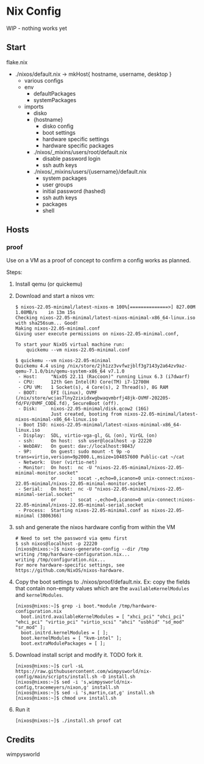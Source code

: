 # Nix Config

WIP - nothing works yet

## Start

flake.nix
- ./nixos/default.nix -> mkHost{ hostname, username, desktop }
	- various configs
  	- env
		- defaultPackages
		- systemPackages
	- imports
		- disko
		- {hostname}
			- disko config
			- boot settings
			- hardware specific settings
			- hardware specific packages
		- ./nixos/_mixins/users/root/default.nix
			- disable password login
			- ssh auth keys
		- ./nixos/_mixins/users/{username}/default.nix
			- system packages
			- user groups
			- initial password (hashed)
			- ssh auth keys
			- packages
			- shell

## Hosts

### proof

Use on a VM as a proof of concept to confirm a config works as planned.

Steps:
1. Install qemu (or quickemu)
2. Download and start a nixos vm:
   ```
   $ nixos-22.05-minimal/latest-nixos-m 100%[==============>] 827.00M  1.08MB/s    in 13m 15s 
   Checking nixos-22.05-minimal/latest-nixos-minimal-x86_64-linux.iso with sha256sum... Good!
   Making nixos-22.05-minimal.conf
   Giving user execute permissions on nixos-22.05-minimal.conf,
   
   To start your NixOS virtual machine run:
       quickemu --vm nixos-22.05-minimal.conf
   
   $ quickemu --vm nixos-22.05-minimal
   Quickemu 4.4 using /nix/store/2jh1zz3vvfwzjblf3g7143y2a64zv9az-qemu-7.1.0/bin/qemu-system-x86_64 v7.1.0
    - Host:     "NixOS 22.11 (Raccoon)" running Linux 6.3 (i7dwarf)
    - CPU:      12th Gen Intel(R) Core(TM) i7-12700H
    - CPU VM:   1 Socket(s), 4 Core(s), 2 Thread(s), 8G RAM
    - BOOT:     EFI (Linux), OVMF (/nix/store/wcjas7lny2zixidxwgbwaqvmbrfj48jk-OVMF-202205-fd/FV/OVMF_CODE.fd), SecureBoot (off).
    - Disk:     nixos-22.05-minimal/disk.qcow2 (16G)
                Just created, booting from nixos-22.05-minimal/latest-nixos-minimal-x86_64-linux.iso
    - Boot ISO: nixos-22.05-minimal/latest-nixos-minimal-x86_64-linux.iso
    - Display:  SDL, virtio-vga-gl, GL (on), VirGL (on)
    - ssh:      On host:  ssh user@localhost -p 22220
    - WebDAV:   On guest: dav://localhost:9843/
    - 9P:       On guest: sudo mount -t 9p -o trans=virtio,version=9p2000.L,msize=104857600 Public-cat ~/cat
    - Network:  User (virtio-net)
    - Monitor:  On host:  nc -U "nixos-22.05-minimal/nixos-22.05-minimal-monitor.socket"
                or     :  socat -,echo=0,icanon=0 unix-connect:nixos-22.05-minimal/nixos-22.05-minimal-monitor.socket
    - Serial:   On host:  nc -U "nixos-22.05-minimal/nixos-22.05-minimal-serial.socket"
                or     :  socat -,echo=0,icanon=0 unix-connect:nixos-22.05-minimal/nixos-22.05-minimal-serial.socket
    - Process:  Starting nixos-22.05-minimal.conf as nixos-22.05-minimal (3806366)
   ```
3. ssh and generate the nixos hardware config from within the VM
   ```
   # Need to set the password via qemu first
   $ ssh nixos@localhost -p 22220
   [nixos@nixos:~]$ nixos-generate-config --dir /tmp
   writing /tmp/hardware-configuration.nix...
   writing /tmp/configuration.nix...
   For more hardware-specific settings, see https://github.com/NixOS/nixos-hardware.
   ```
4. Copy the boot settings to ./nixos/proof/default.nix. Ex: copy the fields that contain non-empty values which are the `availableKernelModules` and `kernelModules`.
   ```
   [nixos@nixos:~]$ grep -i boot.*module /tmp/hardware-configuration.nix 
     boot.initrd.availableKernelModules = [ "xhci_pci" "ohci_pci" "ehci_pci" "virtio_pci" "virtio_scsi" "ahci" "usbhid" "sd_mod" "sr_mod" ];
     boot.initrd.kernelModules = [ ];
     boot.kernelModules = [ "kvm-intel" ];
     boot.extraModulePackages = [ ];
   
   ```

5. Download install script and modify it. TODO fork it.
   ```
   [nixos@nixos:~]$ curl -sL https://raw.githubusercontent.com/wimpysworld/nix-config/main/scripts/install.sh -O install.sh
   [nixos@nixos:~]$ sed -i 's,wimpysworld/nix-config,tracemeyers/nixon,g' install.sh
   [nixos@nixos:~]$ sed -i 's,martin,cat,g' install.sh
   [nixos@nixos:~]$ chmod u+x install.sh
   ```
6. Run it
   ```
   [nixos@nixos:~]$ ./install.sh proof cat
   ```

## Credits

wimpysworld
